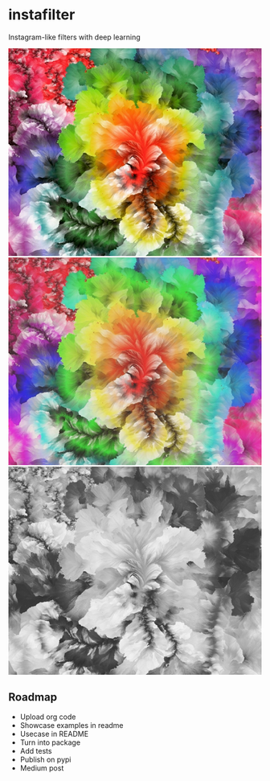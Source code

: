 # instafilter
Instagram-like filters with deep learning

[![Example image: Ludwig](examples/Ludwig.jpg)](examples/Ludwig.jpg)
[![Example image: Stinson](examples/Stinson.jpg)](examples/Stinson.jpg)
[![Example image: Moon](examples/Moon.jpg)](examples/Moon.jpg)







## Roadmap

+ Upload org code
+ Showcase examples in readme
+ Usecase in README
+ Turn into package
+ Add tests
+ Publish on pypi
+ Medium post
